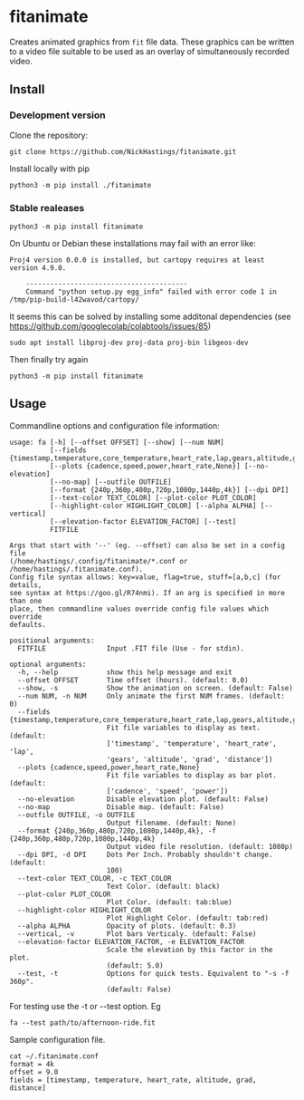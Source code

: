 # fitanimate
Creates animated graphics from `fit` file data. These graphics can be written to a video file suitable to be used as an overlay of simultaneously recorded video.

## Install

### Development version
Clone the repository:
```
git clone https://github.com/NickHastings/fitanimate.git
```
Install locally with pip
```
python3 -m pip install ./fitanimate
```
### Stable realeases
```
python3 -m pip install fitanimate
```

On Ubuntu or Debian these installations may fail with an error like:
```
Proj4 version 0.0.0 is installed, but cartopy requires at least version 4.9.0.

    ----------------------------------------
    Command "python setup.py egg_info" failed with error code 1 in /tmp/pip-build-l42wavod/cartopy/
```
It seems this can be solved by installing some additonal dependencies (see https://github.com/googlecolab/colabtools/issues/85)
```
sudo apt install libproj-dev proj-data proj-bin libgeos-dev
```
Then finally try again
```
python3 -m pip install fitanimate
```

## Usage

Commandline options and configuration file information:
```
usage: fa [-h] [--offset OFFSET] [--show] [--num NUM]
          [--fields {timestamp,temperature,core_temperature,heart_rate,lap,gears,altitude,grad,distance}]
          [--plots {cadence,speed,power,heart_rate,None}] [--no-elevation]
          [--no-map] [--outfile OUTFILE]
          [--format {240p,360p,480p,720p,1080p,1440p,4k}] [--dpi DPI]
          [--text-color TEXT_COLOR] [--plot-color PLOT_COLOR]
          [--highlight-color HIGHLIGHT_COLOR] [--alpha ALPHA] [--vertical]
          [--elevation-factor ELEVATION_FACTOR] [--test]
          FITFILE

Args that start with '--' (eg. --offset) can also be set in a config file
(/home/hastings/.config/fitanimate/*.conf or /home/hastings/.fitanimate.conf).
Config file syntax allows: key=value, flag=true, stuff=[a,b,c] (for details,
see syntax at https://goo.gl/R74nmi). If an arg is specified in more than one
place, then commandline values override config file values which override
defaults.

positional arguments:
  FITFILE               Input .FIT file (Use - for stdin).

optional arguments:
  -h, --help            show this help message and exit
  --offset OFFSET       Time offset (hours). (default: 0.0)
  --show, -s            Show the animation on screen. (default: False)
  --num NUM, -n NUM     Only animate the first NUM frames. (default: 0)
  --fields {timestamp,temperature,core_temperature,heart_rate,lap,gears,altitude,grad,distance}
                        Fit file variables to display as text. (default:
                        ['timestamp', 'temperature', 'heart_rate', 'lap',
                        'gears', 'altitude', 'grad', 'distance'])
  --plots {cadence,speed,power,heart_rate,None}
                        Fit file variables to display as bar plot. (default:
                        ['cadence', 'speed', 'power'])
  --no-elevation        Disable elevation plot. (default: False)
  --no-map              Disable map. (default: False)
  --outfile OUTFILE, -o OUTFILE
                        Output filename. (default: None)
  --format {240p,360p,480p,720p,1080p,1440p,4k}, -f {240p,360p,480p,720p,1080p,1440p,4k}
                        Output video file resolution. (default: 1080p)
  --dpi DPI, -d DPI     Dots Per Inch. Probably shouldn't change. (default:
                        100)
  --text-color TEXT_COLOR, -c TEXT_COLOR
                        Text Color. (default: black)
  --plot-color PLOT_COLOR
                        Plot Color. (default: tab:blue)
  --highlight-color HIGHLIGHT_COLOR
                        Plot Highlight Color. (default: tab:red)
  --alpha ALPHA         Opacity of plots. (default: 0.3)
  --vertical, -v        Plot bars Verticaly. (default: False)
  --elevation-factor ELEVATION_FACTOR, -e ELEVATION_FACTOR
                        Scale the elevation by this factor in the plot.
                        (default: 5.0)
  --test, -t            Options for quick tests. Equivalent to "-s -f 360p".
                        (default: False)
```

For testing use the -t or --test option. Eg
```
fa --test path/to/afternoon-ride.fit
```
Sample configuration file.
```
cat ~/.fitanimate.conf
format = 4k
offset = 9.0
fields = [timestamp, temperature, heart_rate, altitude, grad, distance]
```
